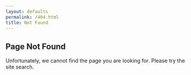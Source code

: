 ```yaml
---
layout: defaults
permalink: /404.html
title: Not Found
---
```


<section>
    <div class='inner-section'>
        <h2>Page Not Found</h2>
        <article>
            <p>Unfortunately, we cannot find the page you are looking for. Please try the site search.</p>        
        </article>
    </div><!-- inner-section -->
</section>